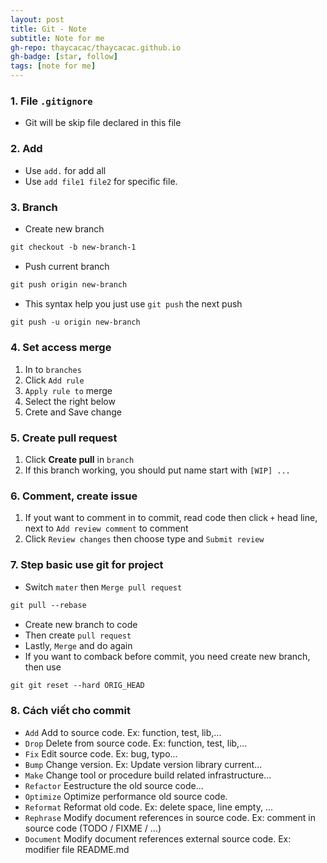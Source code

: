 ```yaml
---
layout: post
title: Git - Note
subtitle: Note for me
gh-repo: thaycacac/thaycacac.github.io
gh-badge: [star, follow]
tags: [note for me]
---
```

### **1. File** `.gitignore`
* Git will be skip file declared in this file 
### 
### **2. Add**
* Use `add.` for add all
* Use `add file1 file2` for specific file.

### 
### **3. Branch**
* Create new branch
```markdown
git checkout -b new-branch-1
```
- Push current branch
```markdown
git push origin new-branch
```
- This syntax help you just use `git push` the next push
```markdown
git push -u origin new-branch
```
### 
### **4. Set access merge**
1. In to `branches` 
2. Click `Add rule`
3. `Apply rule to` merge
4. Select the right below
5. Crete and Save change

### **5. Create pull request**
1. Click **Create pull** in `branch`
1. If this branch working, you should put name start with `[WIP] ...`

### **6. Comment, create issue**
1. If yout want to comment in to commit, read code then click `+` head line, next to `Add review comment` to comment
2. Click `Review changes` then choose type and `Submit review`

### **7. Step basic use git for project**
* Switch `mater` then `Merge pull request`
```markdown
git pull --rebase
```
* Create new branch to code
* Then create  `pull request`
* Lastly, `Merge` and do again
* If you want to comback before commit, you need create new branch, then use
```markdown
git git reset --hard ORIG_HEAD
```
### **8. Cách viết cho commit**
* `Add`  Add to source code. Ex: function, test, lib,...
* `Drop`  Delete from source code. Ex: function, test, lib,...
* `Fix`  Edit source code. Ex: bug, typo...
* `Bump`  Change version. Ex: Update version library current...
* `Make`  Change tool or procedure build related infrastructure...
* `Refactor`  Eestructure the old source code...
* `Optimize`  Optimize performance old source code.
* `Reformat`  Reformat old code. Ex: delete space, line empty, ...
* `Rephrase`  Modify document references in source code. Ex: comment in source code (TODO / FIXME / …)
* `Document`  Modify document references external source code. Ex: modifier file README.md
